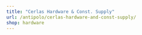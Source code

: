 ```yaml
---
title: "Cerlas Hardware & Const. Supply"
url: /antipolo/cerlas-hardware-and-const-supply/
shop: hardware
---
```

